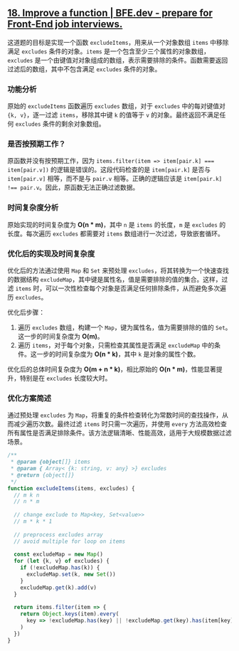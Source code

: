 ## [18. Improve a function | BFE.dev - prepare for Front-End job interviews.](https://bigfrontend.dev/problem/improve-a-function)

这道题的目标是实现一个函数 `excludeItems`，用来从一个对象数组 `items` 中移除满足 `excludes` 条件的对象。`items` 是一个包含至少三个属性的对象数组，`excludes` 是一个由键值对对象组成的数组，表示需要排除的条件。函数需要返回过滤后的数组，其中不包含满足 `excludes` 条件的对象。

### 功能分析
原始的 `excludeItems` 函数遍历 `excludes` 数组，对于 `excludes` 中的每对键值对 `{k, v}`，逐一过滤 `items`，移除其中键 `k` 的值等于 `v` 的对象。最终返回不满足任何 `excludes` 条件的剩余对象数组。

### 是否按预期工作？
原函数并没有按预期工作，因为 `items.filter(item => item[pair.k] === item[pair.v])` 的逻辑是错误的。这段代码检查的是 `item[pair.k]` 是否与 `item[pair.v]` 相等，而不是与 `pair.v` 相等。正确的逻辑应该是 `item[pair.k] !== pair.v`。因此，原函数无法正确过滤数据。

### 时间复杂度分析
原始实现的时间复杂度为 **O(n * m)**，其中 `n` 是 `items` 的长度，`m` 是 `excludes` 的长度。每次遍历 `excludes` 都需要对 `items` 数组进行一次过滤，导致嵌套循环。

### 优化后的实现及时间复杂度
优化后的方法通过使用 `Map` 和 `Set` 来预处理 `excludes`，将其转换为一个快速查找的数据结构 `excludeMap`，其中键是属性名，值是需要排除的值的集合。这样，过滤 `items` 时，可以一次性检查每个对象是否满足任何排除条件，从而避免多次遍历 `excludes`。

优化后步骤：
1. 遍历 `excludes` 数组，构建一个 `Map`，键为属性名，值为需要排除的值的 `Set`。这一步的时间复杂度为 **O(m)**。
2. 遍历 `items`，对于每个对象，只需检查其属性是否满足 `excludeMap` 中的条件。这一步的时间复杂度为 **O(n * k)**，其中 `k` 是对象的属性个数。

优化后的总体时间复杂度为 **O(m + n * k)**，相比原始的 **O(n * m)**，性能显著提升，特别是在 `excludes` 长度较大时。

### 优化方案简述
通过预处理 `excludes` 为 `Map`，将重复的条件检查转化为常数时间的查找操作，从而减少遍历次数。最终过滤 `items` 时只需一次遍历，并使用 `every` 方法高效检查所有属性是否满足排除条件。该方法逻辑清晰、性能高效，适用于大规模数据过滤场景。

```js
/**
 * @param {object[]} items
 * @param { Array< {k: string, v: any} >} excludes
 * @return {object[]}
 */
function excludeItems(items, excludes) {
  // m k n
  // n * m
  
  // change exclude to Map<key, Set<value>>
  // m * k * 1
  
  // preprocess excludes array
  // avoid multiple for loop on items
  
  const excludeMap = new Map()
  for (let {k, v} of excludes) {
    if (!excludeMap.has(k)) {
      excludeMap.set(k, new Set())
    }
    excludeMap.get(k).add(v)
  }
  
  return items.filter(item => {
    return Object.keys(item).every(
      key => !excludeMap.has(key) || !excludeMap.get(key).has(item[key])
    )
  })
}

```

